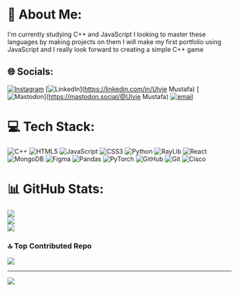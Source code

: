 # 💫 About Me:
I'm currently studying C++ and JavaScript I looking to master these<br>languages by making projects on them I will make my first portfolio using<br>JavaScript and I really look forward to creating a simple C++ game


## 🌐 Socials:
[![Instagram](https://img.shields.io/badge/Instagram-%23E4405F.svg?logo=Instagram&logoColor=white)](https://instagram.com/uvitu_m) [![LinkedIn](https://img.shields.io/badge/LinkedIn-%230077B5.svg?logo=linkedin&logoColor=white)](https://linkedin.com/in/Ulvie Mustafa) [![Mastodon](https://img.shields.io/badge/-MASTODON-%232B90D9?logo=mastodon&logoColor=white)](https://mastodon.social/@Ulvie Mustafa) [![email](https://img.shields.io/badge/Email-D14836?logo=gmail&logoColor=white)](mailto:ulvie1m@gmail.com) 

# 💻 Tech Stack:
![C++](https://img.shields.io/badge/c++-%2300599C.svg?style=for-the-badge&logo=c%2B%2B&logoColor=white) ![HTML5](https://img.shields.io/badge/html5-%23E34F26.svg?style=for-the-badge&logo=html5&logoColor=white) ![JavaScript](https://img.shields.io/badge/javascript-%23323330.svg?style=for-the-badge&logo=javascript&logoColor=%23F7DF1E) ![CSS3](https://img.shields.io/badge/css3-%231572B6.svg?style=for-the-badge&logo=css3&logoColor=white) ![Python](https://img.shields.io/badge/python-3670A0?style=for-the-badge&logo=python&logoColor=ffdd54) ![RayLib](https://img.shields.io/badge/RAYLIB-FFFFFF?style=for-the-badge&logo=raylib&logoColor=black) ![React](https://img.shields.io/badge/react-%2320232a.svg?style=for-the-badge&logo=react&logoColor=%2361DAFB) ![MongoDB](https://img.shields.io/badge/MongoDB-%234ea94b.svg?style=for-the-badge&logo=mongodb&logoColor=white) ![Figma](https://img.shields.io/badge/figma-%23F24E1E.svg?style=for-the-badge&logo=figma&logoColor=white) ![Pandas](https://img.shields.io/badge/pandas-%23150458.svg?style=for-the-badge&logo=pandas&logoColor=white) ![PyTorch](https://img.shields.io/badge/PyTorch-%23EE4C2C.svg?style=for-the-badge&logo=PyTorch&logoColor=white) ![GitHub](https://img.shields.io/badge/github-%23121011.svg?style=for-the-badge&logo=github&logoColor=white) ![Git](https://img.shields.io/badge/git-%23F05033.svg?style=for-the-badge&logo=git&logoColor=white) ![Cisco](https://img.shields.io/badge/cisco-%23049fd9.svg?style=for-the-badge&logo=cisco&logoColor=black)
# 📊 GitHub Stats:
![](https://github-readme-stats.vercel.app/api?username=UMMustafa23&theme=dark&hide_border=false&include_all_commits=false&count_private=false)<br/>
![](https://nirzak-streak-stats.vercel.app/?user=UMMustafa23&theme=dark&hide_border=false)<br/>
![](https://github-readme-stats.vercel.app/api/top-langs/?username=UMMustafa23&theme=dark&hide_border=false&include_all_commits=false&count_private=false&layout=compact)

### 🔝 Top Contributed Repo
![](https://github-contributor-stats.vercel.app/api?username=UMMustafa23&limit=5&theme=dark&combine_all_yearly_contributions=true)

---
[![](https://visitcount.itsvg.in/api?id=UMMustafa23&icon=0&color=0)](https://visitcount.itsvg.in)

<!-- Proudly created with GPRM ( https://gprm.itsvg.in ) -->
